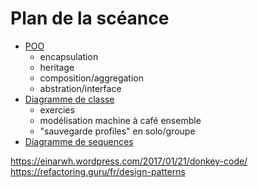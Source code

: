 # Plan de la scéance
* [POO](./POO.pdf)
    * encapsulation
    * heritage
    * composition/aggregation
    * abstration/interface
* [Diagramme de classe](./exercicesDiagrammesClasses.pdf) 
    * exercies
    * modélisation machine à café ensemble
    * "sauvegarde profiles" en solo/groupe
* [Diagramme de sequences](./exercicesDiagrammesSequences.pdf) 

https://einarwh.wordpress.com/2017/01/21/donkey-code/
https://refactoring.guru/fr/design-patterns